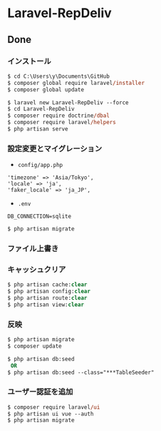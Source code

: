 # Laravel-RepDeliv

## Done

### インストール

```ps
$ cd C:\Users\y\Documents\GitHub
$ composer global require laravel/installer
$ composer global update

$ laravel new Laravel-RepDeliv --force
$ cd Laravel-RepDeliv
$ composer require doctrine/dbal
$ composer require laravel/helpers
$ php artisan serve
```

### 設定変更とマイグレーション

-   `config/app.php`

```
'timezone' => 'Asia/Tokyo',
'locale' => 'ja',
'faker_locale' => 'ja_JP',
```

-   `.env`

```
DB_CONNECTION=sqlite
```

```ps
$ php artisan migrate
```

### ファイル上書き

### キャッシュクリア

```ps
$ php artisan cache:clear
$ php artisan config:clear
$ php artisan route:clear
$ php artisan view:clear
```

### 反映

```ps
$ php artisan migrate
$ composer update

$ php artisan db:seed
 OR
$ php artisan db:seed --class="***TableSeeder"
```

### ユーザー認証を追加

```ps
$ composer require laravel/ui
$ php artisan ui vue --auth
$ php artisan migrate
```
